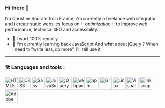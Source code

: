 ### Hi there 👋

I’m Christine Socrate from France, i'm currently a freelance web integrator and i create static websites focus on ✨ _optimization_ ✨ to improve web performance, technical SEO and accessibility.

- 🔭 I work 100% remotly
- 🌱 I'm currently learning back JavaScript
      And what about jQuery ? When i need to "write less, do more", i'll still use it

---

### :hammer_and_wrench: Languages and tools :

<p>
<img src="https://cdn.jsdelivr.net/gh/devicons/devicon/icons/html5/html5-original.svg" width="40" height="40" title="HTML5" alt="HTML5"/>
<img src="https://cdn.jsdelivr.net/gh/devicons/devicon/icons/css3/css3-original.svg" width="40" height="40" title="CSS3" alt="CSS3"/>
<img src="https://cdn.jsdelivr.net/gh/devicons/devicon/icons/sass/sass-original.svg" width="40" height="40" title="Sass" alt="Sass" />          
<img src="https://cdn.jsdelivr.net/gh/devicons/devicon/icons/javascript/javascript-plain.svg" width="40" height="40" title="JavaScript" alt="JavaScript"/>
<img src="https://cdn.jsdelivr.net/gh/devicons/devicon/icons/jquery/jquery-plain-wordmark.svg" width="40" height="40" title="jQuery" alt="jQuery"/>           
<img src="https://cdn.jsdelivr.net/gh/devicons/devicon/icons/webpack/webpack-original.svg" width="40" height="40" title="webpack" alt="webpack"/>
<img src="https://cdn.jsdelivr.net/gh/devicons/devicon/icons/npm/npm-original-wordmark.svg" width="40" height="40" title="npm" alt="npm"/>
<img src="https://cdn.jsdelivr.net/gh/devicons/devicon/icons/git/git-plain-wordmark.svg" width="40" height="40" title="Git" alt="Git" />
<img src="https://cdn.jsdelivr.net/gh/devicons/devicon/icons/linux/linux-original.svg" width="40" height="40" title="Linux" alt="Linux"/>
<img src="https://cdn.jsdelivr.net/gh/devicons/devicon/icons/vscode/vscode-original.svg" width="40" height="40" title="Visual Studio Code" alt="Visual Studio Code"/>
<img src="https://cdn.jsdelivr.net/gh/devicons/devicon/icons/inkscape/inkscape-original.svg" width="40" height="40" title="Inkscape" alt="Inkscape"/>
<img src="https://cdn.jsdelivr.net/gh/devicons/devicon/icons/xd/xd-plain.svg" width="40" height="40" title="Adobe XD" alt="Adobe XD"/>   
</p>
